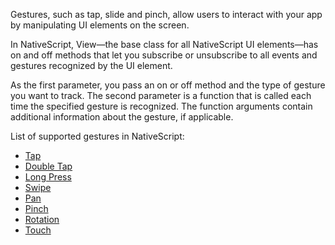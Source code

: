 Gestures, such as tap, slide and pinch, allow users to interact with your app by manipulating UI elements on the screen.

In NativeScript, View—the base class for all NativeScript UI elements—has on and off methods that let you subscribe or unsubscribe to all events and gestures recognized by the UI element.

As the first parameter, you pass an on or off method and the type of gesture you want to track.
The second parameter is a function that is called each time the specified gesture is recognized.
The function arguments contain additional information about the gesture, if applicable.

List of supported gestures in NativeScript:

* [Tap](#tap)
* [Double Tap](#double-tap)
* [Long Press](#long-press)
* [Swipe](#swipe)
* [Pan](#pan)
* [Pinch](#pinch)
* [Rotation](#rotation)
* [Touch](#touch)

